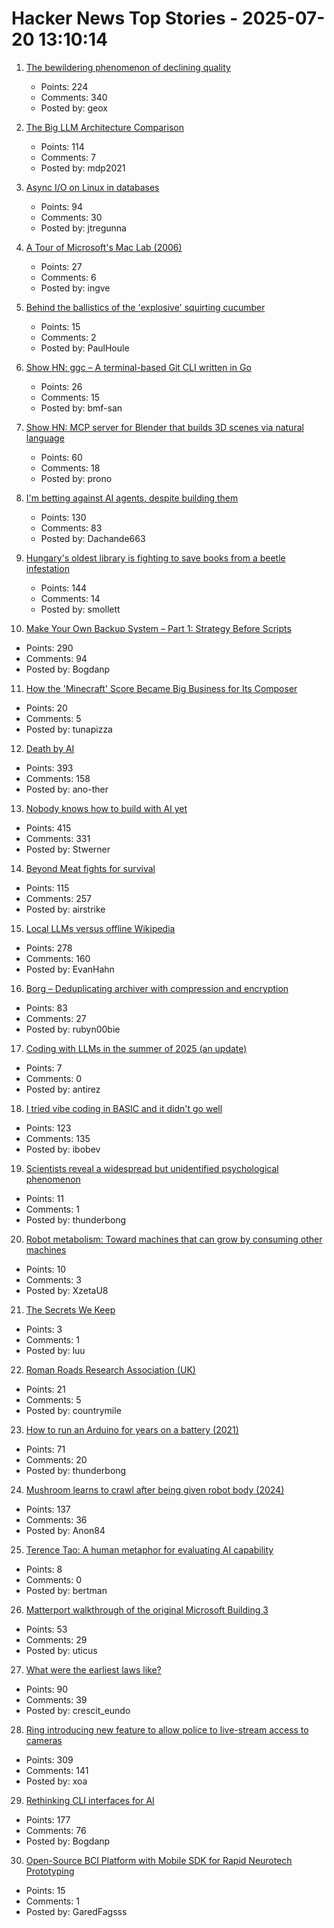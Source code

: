 # Hacker News Top Stories - 2025-07-20 13:10:14

1. [The bewildering phenomenon of declining quality](https://english.elpais.com/culture/2025-07-20/the-bewildering-phenomenon-of-declining-quality.html)
   - Points: 224
   - Comments: 340
   - Posted by: geox

2. [The Big LLM Architecture Comparison](https://magazine.sebastianraschka.com/p/the-big-llm-architecture-comparison)
   - Points: 114
   - Comments: 7
   - Posted by: mdp2021

3. [Async I/O on Linux in databases](https://blog.canoozie.net/async-i-o-on-linux-and-durability/)
   - Points: 94
   - Comments: 30
   - Posted by: jtregunna

4. [A Tour of Microsoft's Mac Lab (2006)](https://davidweiss.blogspot.com/2006/04/tour-of-microsofts-mac-lab.html)
   - Points: 27
   - Comments: 6
   - Posted by: ingve

5. [Behind the ballistics of the 'explosive' squirting cucumber](https://phys.org/news/2025-07-ballistics-explosive-squirting-cucumber.html)
   - Points: 15
   - Comments: 2
   - Posted by: PaulHoule

6. [Show HN: ggc – A terminal-based Git CLI written in Go](https://github.com/bmf-san/ggc)
   - Points: 26
   - Comments: 15
   - Posted by: bmf-san

7. [Show HN: MCP server for Blender that builds 3D scenes via natural language](https://blender-mcp-psi.vercel.app/)
   - Points: 60
   - Comments: 18
   - Posted by: prono

8. [I'm betting against AI agents, despite building them](https://utkarshkanwat.com/writing/betting-against-agents/)
   - Points: 130
   - Comments: 83
   - Posted by: Dachande663

9. [Hungary's oldest library is fighting to save books from a beetle infestation](https://www.npr.org/2025/07/14/nx-s1-5467062/hungary-library-books-beetles)
   - Points: 144
   - Comments: 14
   - Posted by: smollett

10. [Make Your Own Backup System – Part 1: Strategy Before Scripts](https://it-notes.dragas.net/2025/07/18/make-your-own-backup-system-part-1-strategy-before-scripts/)
   - Points: 290
   - Comments: 94
   - Posted by: Bogdanp

11. [How the 'Minecraft' Score Became Big Business for Its Composer](https://www.billboard.com/pro/how-minecraft-score-became-big-business-for-composer/)
   - Points: 20
   - Comments: 5
   - Posted by: tunapizza

12. [Death by AI](https://davebarry.substack.com/p/death-by-ai)
   - Points: 393
   - Comments: 158
   - Posted by: ano-ther

13. [Nobody knows how to build with AI yet](https://worksonmymachine.substack.com/p/nobody-knows-how-to-build-with-ai)
   - Points: 415
   - Comments: 331
   - Posted by: Stwerner

14. [Beyond Meat fights for survival](https://foodinstitute.com/focus/beyond-meat-fights-for-survival/)
   - Points: 115
   - Comments: 257
   - Posted by: airstrike

15. [Local LLMs versus offline Wikipedia](https://evanhahn.com/local-llms-versus-offline-wikipedia/)
   - Points: 278
   - Comments: 160
   - Posted by: EvanHahn

16. [Borg – Deduplicating archiver with compression and encryption](https://www.borgbackup.org/)
   - Points: 83
   - Comments: 27
   - Posted by: rubyn00bie

17. [Coding with LLMs in the summer of 2025 (an update)](https://antirez.com/news/154)
   - Points: 7
   - Comments: 0
   - Posted by: antirez

18. [I tried vibe coding in BASIC and it didn't go well](https://www.goto10retro.com/p/vibe-coding-in-basic)
   - Points: 123
   - Comments: 135
   - Posted by: ibobev

19. [Scientists reveal a widespread but unidentified psychological phenomenon](https://www.psypost.org/scientists-reveal-a-widespread-but-previously-unidentified-psychological-phenomenon/)
   - Points: 11
   - Comments: 1
   - Posted by: thunderbong

20. [Robot metabolism: Toward machines that can grow by consuming other machines](https://www.science.org/doi/10.1126/sciadv.adu6897)
   - Points: 10
   - Comments: 3
   - Posted by: XzetaU8

21. [The Secrets We Keep](https://blog.bl00cyb.org/2025/07/the-secrets-we-keep/)
   - Points: 3
   - Comments: 1
   - Posted by: luu

22. [Roman Roads Research Association (UK)](https://www.romanroads.org/index.html)
   - Points: 21
   - Comments: 5
   - Posted by: countrymile

23. [How to run an Arduino for years on a battery (2021)](https://makecademy.com/arduino-battery)
   - Points: 71
   - Comments: 20
   - Posted by: thunderbong

24. [Mushroom learns to crawl after being given robot body (2024)](https://www.the-independent.com/tech/robot-mushroom-biohybrid-robotics-cornell-b2610411.html)
   - Points: 137
   - Comments: 36
   - Posted by: Anon84

25. [Terence Tao: A human metaphor for evaluating AI capability](https://mathstodon.xyz/@tao/114881418225852441)
   - Points: 8
   - Comments: 0
   - Posted by: bertman

26. [Matterport walkthrough of the original Microsoft Building 3](https://my.matterport.com/show/?m=SZSV6vjcf4L)
   - Points: 53
   - Comments: 29
   - Posted by: uticus

27. [What were the earliest laws like?](https://worldhistory.substack.com/p/what-were-the-earliest-laws-really)
   - Points: 90
   - Comments: 39
   - Posted by: crescit_eundo

28. [Ring introducing new feature to allow police to live-stream access to cameras](https://www.eff.org/deeplinks/2025/07/amazon-ring-cashes-techno-authoritarianism-and-mass-surveillance)
   - Points: 309
   - Comments: 141
   - Posted by: xoa

29. [Rethinking CLI interfaces for AI](https://www.notcheckmark.com/2025/07/rethinking-cli-interfaces-for-ai/)
   - Points: 177
   - Comments: 76
   - Posted by: Bogdanp

30. [Open-Source BCI Platform with Mobile SDK for Rapid Neurotech Prototyping](https://www.preprints.org/manuscript/202507.1198/v1)
   - Points: 15
   - Comments: 1
   - Posted by: GaredFagsss

